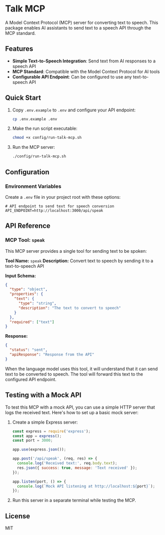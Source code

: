 # Talk MCP

A Model Context Protocol (MCP) server for converting text to speech. This package enables AI assistants to send text to a speech API through the MCP standard.

## Features

- **Simple Text-to-Speech Integration**: Send text from AI responses to a speech API
- **MCP Standard**: Compatible with the Model Context Protocol for AI tools
- **Configurable API Endpoint**: Can be configured to use any text-to-speech API

## Quick Start

1. Copy `.env.example` to `.env` and configure your API endpoint:
   ```bash
   cp .env.example .env
   ```

2. Make the run script executable:
   ```bash
   chmod +x config/run-talk-mcp.sh
   ```

3. Run the MCP server:
   ```bash
   ./config/run-talk-mcp.sh
   ```

## Configuration

### Environment Variables

Create a `.env` file in your project root with these options:

```
# API endpoint to send text for speech conversion
API_ENDPOINT=http://localhost:3000/api/speak
```

## API Reference

### MCP Tool: `speak`

This MCP server provides a single tool for sending text to be spoken:

**Tool Name:** `speak`
**Description:** Convert text to speech by sending it to a text-to-speech API

**Input Schema:**
```json
{
  "type": "object",
  "properties": {
    "text": {
      "type": "string",
      "description": "The text to convert to speech"
    }
  },
  "required": ["text"]
}
```

**Response:**
```json
{
  "status": "sent",
  "apiResponse": "Response from the API"
}
```

When the language model uses this tool, it will understand that it can send text to be converted to speech. The tool will forward this text to the configured API endpoint.

## Testing with a Mock API

To test this MCP with a mock API, you can use a simple HTTP server that logs the received text. Here's how to set up a basic mock server:

1. Create a simple Express server:
   ```javascript
   const express = require('express');
   const app = express();
   const port = 3000;

   app.use(express.json());

   app.post('/api/speak', (req, res) => {
     console.log('Received text:', req.body.text);
     res.json({ success: true, message: 'Text received' });
   });

   app.listen(port, () => {
     console.log(`Mock API listening at http://localhost:${port}`);
   });
   ```

2. Run this server in a separate terminal while testing the MCP.

## License

MIT
